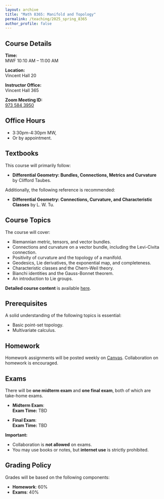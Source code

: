 ```yaml
---
layout: archive
title: "Math 8365: Manifold and Topology"
permalink: /teaching/2025_spring_8365
author_profile: false
---
```


## Course Details

**Time:**  
MWF 10:10 AM – 11:00 AM  

**Location:**  
Vincent Hall 20  

**Instructor Office:**  
Vincent Hall 365  

**Zoom Meeting ID:**  
[973 584 3950](https://umn.zoom.us/j/9735843950)  

## Office Hours
- 3:30pm-4:30pm MW, 
- Or by appointment.  

## Textbooks
This course will primarily follow:  
- **Differential Geometry: Bundles, Connections, Metrics and Curvature** by Clifford Taubes.  

Additionally, the following reference is recommended:  
- **Differential Geometry: Connections, Curvature, and Characteristic Classes** by L. W. Tu.  

## Course Topics
The course will cover:  
- Riemannian metric, tensors, and vector bundles.  
- Connections and curvature on a vector bundle, including the Levi-Civita connection.  
- Positivity of curvature and the topology of a manifold.  
- Geodesics, Lie derivatives, the exponential map, and completeness.  
- Characteristic classes and the Chern-Weil theory.  
- Bianchi identities and the Gauss-Bonnet theorem.  
- An introduction to Lie groups.  

**Detailed course content** is available [here](https://erkaobao.github.io/math/teaching/2025_spring_8365_course_content).  

## Prerequisites
A solid understanding of the following topics is essential:  
- Basic point-set topology.  
- Multivariate calculus.  

## Homework
Homework assignments will be posted weekly on [Canvas](https://canvas.umn.edu/courses/483935).
Collaboration on homework is encouraged.  

## Exams
There will be **one midterm exam** and **one final exam**, both of which are take-home exams.  

- **Midterm Exam**:  
  **Exam Time:** TBD  

- **Final Exam**:  
  **Exam Time:** TBD  

**Important:**  
- Collaboration is **not allowed** on exams.  
- You may use books or notes, but **internet use** is strictly prohibited.  

## Grading Policy
Grades will be based on the following components:  
- **Homework**: 60%  
- **Exams**: 40%  
